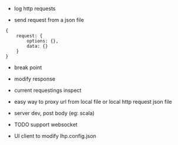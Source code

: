 - log http requests

- send request from a json file

```
{
    request: {
        options: {},
        data: {}
    }
}
```

- break point

- modify response

- current requestings inspect

- easy way to proxy url from local file or local http request json file

- server dev, post body (eg: scala)

- TODO support websocket

- UI client to modify lhp.config.json
